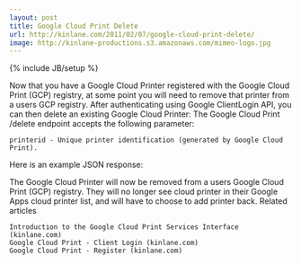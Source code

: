 ```yaml
---
layout: post
title: Google Cloud Print Delete
url: http://kinlane.com/2011/02/07/google-cloud-print-delete/
image: http://kinlane-productions.s3.amazonaws.com/mimeo-logo.jpg
---
```

{% include JB/setup %}
Now that you have a Google Cloud Printer registered with the Google Cloud Print (GCP) registry, at some point you will need to remove that printer from a users GCP registry.
After authenticating using Google ClientLogin API, you can then delete an existing Google Cloud Printer:
 The Google Cloud Print /delete endpoint accepts the following parameter:

	printerid - Unique printer identification (generated by Google Cloud Print).

Here is an example JSON response:

The Google Cloud Printer will now be removed from a users Google Cloud Print (GCP) registry.   They will no longer see cloud printer in their Google Apps cloud printer list, and will have to choose to add printer back.
Related articles

	Introduction to the Google Cloud Print Services Interface (kinlane.com)
	Google Cloud Print - Client Login (kinlane.com)
	Google Cloud Print - Register (kinlane.com)

